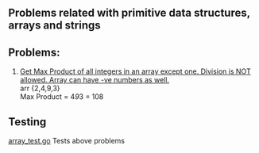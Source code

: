 ## Problems related with primitive data structures, arrays and strings

## Problems: 
1. [Get Max Product of all integers in an array except one. Division is NOT allowed. Array can have -ve numbers as well.](https://github.com/raiskumar/algo-ds/blob/master/recursion/maxProductExceptOne.go)
   <br/>arr {2,4,9,3}
   <br /> Max Product = 4*9*3 = 108

## Testing
 [array_test.go](arrays_test.go) Tests above problems
